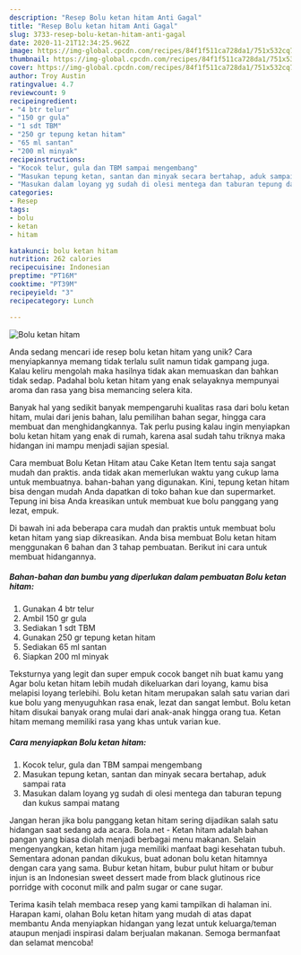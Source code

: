 ```yaml
---
description: "Resep Bolu ketan hitam Anti Gagal"
title: "Resep Bolu ketan hitam Anti Gagal"
slug: 3733-resep-bolu-ketan-hitam-anti-gagal
date: 2020-11-21T12:34:25.962Z
image: https://img-global.cpcdn.com/recipes/84f1f511ca728da1/751x532cq70/bolu-ketan-hitam-foto-resep-utama.jpg
thumbnail: https://img-global.cpcdn.com/recipes/84f1f511ca728da1/751x532cq70/bolu-ketan-hitam-foto-resep-utama.jpg
cover: https://img-global.cpcdn.com/recipes/84f1f511ca728da1/751x532cq70/bolu-ketan-hitam-foto-resep-utama.jpg
author: Troy Austin
ratingvalue: 4.7
reviewcount: 9
recipeingredient:
- "4 btr telur"
- "150 gr gula"
- "1 sdt TBM"
- "250 gr tepung ketan hitam"
- "65 ml santan"
- "200 ml minyak"
recipeinstructions:
- "Kocok telur, gula dan TBM sampai mengembang"
- "Masukan tepung ketan, santan dan minyak secara bertahap, aduk sampai rata"
- "Masukan dalam loyang yg sudah di olesi mentega dan taburan tepung dan kukus sampai matang"
categories:
- Resep
tags:
- bolu
- ketan
- hitam

katakunci: bolu ketan hitam 
nutrition: 262 calories
recipecuisine: Indonesian
preptime: "PT16M"
cooktime: "PT39M"
recipeyield: "3"
recipecategory: Lunch

---
```



![Bolu ketan hitam](https://img-global.cpcdn.com/recipes/84f1f511ca728da1/751x532cq70/bolu-ketan-hitam-foto-resep-utama.jpg)

Anda sedang mencari ide resep bolu ketan hitam yang unik? Cara menyiapkannya memang tidak terlalu sulit namun tidak gampang juga. Kalau keliru mengolah maka hasilnya tidak akan memuaskan dan bahkan tidak sedap. Padahal bolu ketan hitam yang enak selayaknya mempunyai aroma dan rasa yang bisa memancing selera kita.

Banyak hal yang sedikit banyak mempengaruhi kualitas rasa dari bolu ketan hitam, mulai dari jenis bahan, lalu pemilihan bahan segar, hingga cara membuat dan menghidangkannya. Tak perlu pusing kalau ingin menyiapkan bolu ketan hitam yang enak di rumah, karena asal sudah tahu triknya maka hidangan ini mampu menjadi sajian spesial.

Cara membuat Bolu Ketan Hitam atau Cake Ketan Item tentu saja sangat mudah dan praktis. anda tidak akan memerlukan waktu yang cukup lama untuk membuatnya. bahan-bahan yang digunakan. Kini, tepung ketan hitam bisa dengan mudah Anda dapatkan di toko bahan kue dan supermarket. Tepung ini bisa Anda kreasikan untuk membuat kue bolu panggang yang lezat, empuk.


Di bawah ini ada beberapa cara mudah dan praktis untuk membuat bolu ketan hitam yang siap dikreasikan. Anda bisa membuat Bolu ketan hitam menggunakan 6 bahan dan 3 tahap pembuatan. Berikut ini cara untuk membuat hidangannya.

<!--inarticleads1-->

##### Bahan-bahan dan bumbu yang diperlukan dalam pembuatan Bolu ketan hitam:

1. Gunakan 4 btr telur
1. Ambil 150 gr gula
1. Sediakan 1 sdt TBM
1. Gunakan 250 gr tepung ketan hitam
1. Sediakan 65 ml santan
1. Siapkan 200 ml minyak


Teksturnya yang legit dan super empuk cocok banget nih buat kamu yang Agar bolu ketan hitam lebih mudah dikeluarkan dari loyang, kamu bisa melapisi loyang terlebihi. Bolu ketan hitam merupakan salah satu varian dari kue bolu yang menyuguhkan rasa enak, lezat dan sangat lembut. Bolu ketan hitam disukai banyak orang mulai dari anak-anak hingga orang tua. Ketan hitam memang memiliki rasa yang khas untuk varian kue. 

<!--inarticleads2-->

##### Cara menyiapkan Bolu ketan hitam:

1. Kocok telur, gula dan TBM sampai mengembang
1. Masukan tepung ketan, santan dan minyak secara bertahap, aduk sampai rata
1. Masukan dalam loyang yg sudah di olesi mentega dan taburan tepung dan kukus sampai matang


Jangan heran jika bolu panggang ketan hitam sering dijadikan salah satu hidangan saat sedang ada acara. Bola.net - Ketan hitam adalah bahan pangan yang biasa diolah menjadi berbagai menu makanan. Selain mengenyangkan, ketan hitam juga memiliki manfaat bagi kesehatan tubuh. Sementara adonan pandan dikukus, buat adonan bolu ketan hitamnya dengan cara yang sama. Bubur ketan hitam, bubur pulut hitam or bubur injun is an Indonesian sweet dessert made from black glutinous rice porridge with coconut milk and palm sugar or cane sugar. 

Terima kasih telah membaca resep yang kami tampilkan di halaman ini. Harapan kami, olahan Bolu ketan hitam yang mudah di atas dapat membantu Anda menyiapkan hidangan yang lezat untuk keluarga/teman ataupun menjadi inspirasi dalam berjualan makanan. Semoga bermanfaat dan selamat mencoba!
